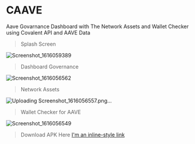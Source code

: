 # CAAVE
Aave Govarnance Dashboard with The Network Assets and Wallet Checker using Covalent API and AAVE Data

> Splash Screen

![Screenshot_1616059389](https://user-images.githubusercontent.com/26589426/111730816-c2d9cd80-88a4-11eb-97d4-ce875c0cd06c.png)

> Dashboard Governance

![Screenshot_1616056562](https://user-images.githubusercontent.com/26589426/111730891-ebfa5e00-88a4-11eb-8b01-30c5f95385e2.png)

> Network Assets

![Uploading Screenshot_1616056557.png…]()

> Wallet Checker for AAVE

![Screenshot_1616056549](https://user-images.githubusercontent.com/26589426/111730918-fb79a700-88a4-11eb-9f82-976b7b9ebe65.png)

> Download APK Here [I'm an inline-style link](https://drive.google.com/file/d/1I0Hr49nHFffRWXM6SlGpqIsl8U-R2qpn/view?usp=sharing)


